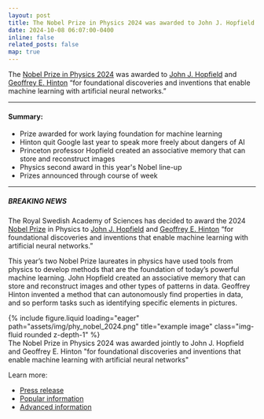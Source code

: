 ```yaml
---
layout: post
title: The Nobel Prize in Physics 2024 was awarded to John J. Hopfield and Geoffrey E. Hinton
date: 2024-10-08 06:07:00-0400
inline: false
related_posts: false
map: true
---
```


The [Nobel Prize in Physics 2024](https://www.nobelprize.org/prizes/physics/2024/summary/) was awarded to [John J. Hopfield](https://x.com/HopfieldJohn) and [Geoffrey E. Hinton](https://x.com/geoffreyhinton?lang=en) “for foundational discoveries and inventions that enable machine learning with artificial neural networks.”

--- 

#### Summary:
<ul>
    <li>Prize awarded for work laying foundation for machine learning</li>
    <li>Hinton quit Google last year to speak more freely about dangers of AI</li>
    <li>Princeton professor Hopfield created an associative memory that can store and reconstruct images</li>
    <li>Physics second award in this year's Nobel line-up</li>
    <li>Prizes announced through course of week</li>
</ul>

--- 

##### BREAKING NEWS

The Royal Swedish Academy of Sciences has decided to award the 2024 [Nobel Prize](https://x.com/NobelPrize) in Physics to [John J. Hopfield](https://www.nobelprize.org/prizes/physics/2024/hopfield/facts/) and [Geoffrey E. Hinton](https://www.nobelprize.org/prizes/physics/2024/hinton/facts/) “for foundational discoveries and inventions that enable machine learning with artificial neural networks.”

This year’s two Nobel Prize laureates in physics have used tools from physics to develop methods that are the foundation of today’s powerful machine learning. John Hopfield created an associative memory that can store and reconstruct images and other types of patterns in data. Geoffrey Hinton invented a method that can autonomously find properties in data, and so perform tasks such as identifying specific elements in pictures.

<div class="row">
    <div class="col-sm mt-3 mt-md-0">
        {% include figure.liquid loading="eager" path="assets/img/phy_nobel_2024.png" title="example image" class="img-fluid rounded z-depth-1" %}
    </div>
</div>
<div class="caption">
    The Nobel Prize in Physics 2024 was awarded jointly to John J. Hopfield and Geoffrey E. Hinton "for foundational discoveries and inventions that enable machine learning with artificial neural networks"
</div>

Learn more:
- [Press release](https://bit.ly/4diXSfz)
- [Popular information](https://bit.ly/4gK57jl)
- [Advanced information](https://bit.ly/4egLrly)

